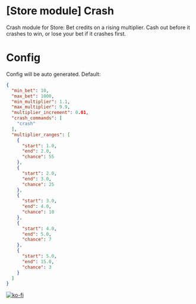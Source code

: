 # [Store module] Crash
Crash module for Store: Bet credits on a rising multiplier. Cash out before it crashes to win, or lose your bet if it crashes first.

# Config
Config will be auto generated. Default:
```json
{
  "min_bet": 10,
  "max_bet": 1000,
  "min_multiplier": 1.1,
  "max_multiplier": 9.9,
  "multiplier_increment": 0.01,
  "crash_commands": [
    "crash"
  ],
  "multiplier_ranges": [
    {
      "start": 1.0,
      "end": 2.0,
      "chance": 55
    },
    {
      "start": 2.0,
      "end": 3.0,
      "chance": 25
    },
    {
      "start": 3.0,
      "end": 4.0,
      "chance": 10
    },
    {
      "start": 4.0,
      "end": 5.0,
      "chance": 7
    },
    {
      "start": 5.0,
      "end": 15.0,
      "chance": 3
    }
  ]
}

```
[![ko-fi](https://ko-fi.com/img/githubbutton_sm.svg)](https://ko-fi.com/L4L611665R)
